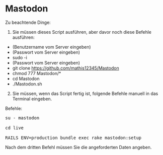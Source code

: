 # Mastodon

Zu beachtende Dinge:

1. Sie müssen dieses Script ausführen, aber davor noch diese Befehle ausführen:
- (Benutzername vom Server eingeben)
- (Passwort vom Server eingeben)
- sudo -i
- (Passwort vom Server eingeben)
- git clone https://github.com/mathis12345/Mastodon
- chmod 777 Mastodon/*
- cd Mastodon
- ./Mastodon.sh

2. Sie müssen, wenn das Script fertig ist, folgende Befehle manuell in das Terminal eingeben.

Befehle:
<Pre>
su - mastodon

cd live

RAILS_ENV=production bundle exec rake mastodon:setup
</Pre>

Nach dem dritten Befehl müssen Sie die angeforderten Daten angeben.
